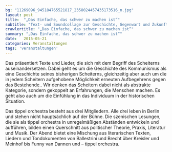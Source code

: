 ```yaml
---
bg: "11269096_945184765521817_2358024457435173516_n.jpg"
layout: post
title:  "„Das Einfache, das schwer zu machen ist“"
subtitle: "Text- und Soundcollage zur Geschichte, Gegenwart und Zukunft des „Scheiterns zum Kommunismus“."
crawlertitle: "„Das Einfache, das schwer zu machen ist“"
summary: "„Das Einfache, das schwer zu machen ist“"
date:   2015-05-21
categories: Veranstaltungen
tags: 'veranstaltungen'
---
```


Das präsentiert Texte und Lieder, die sich mit dem Begriff des Scheiterns auseinandersetzen. Dabei geht es um die Geschichte des Kommunismus als eine Geschichte seines bisherigen Scheiterns, gleichzeitig aber auch um die in jedem Scheitern aufgehobene Möglichkeit erneuten Aufbegehrens gegen das Bestehende.. Wir denken das Scheitern dabei nicht als abstrakte Kategorie, sondern gekoppelt an Erfahrungen, die Menschen machen. Es geht also auch um die Einfühlung in das Individuum in der historischen Situation.

Das tippel orchestra besteht aus drei Mitgliedern. Alle drei leben in Berlin und stehen nicht hauptsächlich auf der Bühne. Die szenischen Lesungen, die sie als tippel orchestra in unregelmäßigen Abständen entwickeln und aufführen, bilden einen Querschnitt aus politischer Theorie, Praxis, Literatur und Musik. Der Abend bietet eine Mischung aus literarischen Texten, Liedern und Tondokumenten von Ballestrini und Brecht über Kreisler und Meinhof bis Funny van Dannen und – tippel orchestra.